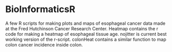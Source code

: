 # BioInformaticsR

A few R scripts for making plots and maps of esophageal cancer data made at the Fred Hutchinson Cancer Research Center.
Heatmap contains the r code for making a heatmap of esophageal tissue age. nojitter is current best working version of the r-script.
colonHeat contains a similar function to map colon cancer incidence inside colon. 

